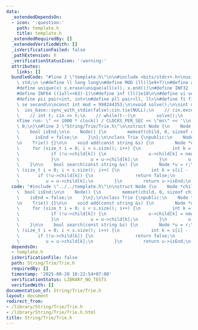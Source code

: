 ```yaml
---
data:
  _extendedDependsOn:
  - icon: ':question:'
    path: template.h
    title: template.h
  _extendedRequiredBy: []
  _extendedVerifiedWith: []
  _isVerificationFailed: false
  _pathExtension: h
  _verificationStatusIcon: ':warning:'
  attributes:
    links: []
  bundledCode: "#line 2 \"template.h\"\n\n#include <bits/stdc++.h>\nusing namespace\
    \ std;\n \n#define ll long long\n#define MOD (ll)(1e9+7)\n#define all(x) (x).begin(),(x).end()\n\
    #define unique(x) x.erase(unique(all(x)), x.end())\n#define INF32 ((1ull<<31)-1)\n\
    #define INF64 ((1ull<<63)-1)\n#define inf (ll)1e18\n\n#define vi vector<int>\n\
    #define pii pair<int, int>\n#define pll pair<ll, ll>\n#define fi first\n#define\
    \ se second\n\nconst int mod = 998244353;\n\nvoid solve();\n\nint main(){\n  \
    \  ios_base::sync_with_stdio(false);cin.tie(NULL);\n    // cin.exceptions(cin.failbit);\n\
    \    // int t; cin >> t;\n    // while(t--)\n        solve();\n    cerr << \"\\\
    nTime run: \" << 1000 * clock() / CLOCKS_PER_SEC << \"ms\" << '\\n';\n    return\
    \ 0;\n}\n#line 2 \"String/Trie/Trie.h\"\n\nstruct Node {\n    Node *child[26];\n\
    \    bool isEnd;\n\n    Node() {\n        memset(child, 0, sizeof child);\n  \
    \      isEnd = false;\n    }\n};\n\nclass Trie {\npublic:\n    Node *r = new Node();\n\
    \n    Trie() {}\n\n    void add(const string &s) {\n        Node *u = r;\n   \
    \     for (size_t i = 0; i < s.size(); i++) {\n            int k = s[i] - 'a';\n\
    \            if (!u->child[k]) {\n                u->child[k] = new Node();\n\
    \            }\n            u = u->child[k];\n        }\n        u->isEnd = true;\n\
    \    }\n\n    bool search(const string &s) {\n        Node *u = r;\n        for\
    \ (size_t i = 0; i < s.size(); i++) {\n            int k = s[i] - 'a';\n     \
    \       if (!u->child[k]) {\n                return false;\n            }\n  \
    \          u = u->child[k];\n        }\n        return u->isEnd;\n    }\n};\n"
  code: "#include \"../../template.h\"\n\nstruct Node {\n    Node *child[26];\n  \
    \  bool isEnd;\n\n    Node() {\n        memset(child, 0, sizeof child);\n    \
    \    isEnd = false;\n    }\n};\n\nclass Trie {\npublic:\n    Node *r = new Node();\n\
    \n    Trie() {}\n\n    void add(const string &s) {\n        Node *u = r;\n   \
    \     for (size_t i = 0; i < s.size(); i++) {\n            int k = s[i] - 'a';\n\
    \            if (!u->child[k]) {\n                u->child[k] = new Node();\n\
    \            }\n            u = u->child[k];\n        }\n        u->isEnd = true;\n\
    \    }\n\n    bool search(const string &s) {\n        Node *u = r;\n        for\
    \ (size_t i = 0; i < s.size(); i++) {\n            int k = s[i] - 'a';\n     \
    \       if (!u->child[k]) {\n                return false;\n            }\n  \
    \          u = u->child[k];\n        }\n        return u->isEnd;\n    }\n};"
  dependsOn:
  - template.h
  isVerificationFile: false
  path: String/Trie/Trie.h
  requiredBy: []
  timestamp: '2025-08-20 16:22:54+07:00'
  verificationStatus: LIBRARY_NO_TESTS
  verifiedWith: []
documentation_of: String/Trie/Trie.h
layout: document
redirect_from:
- /library/String/Trie/Trie.h
- /library/String/Trie/Trie.h.html
title: String/Trie/Trie.h
---
```

